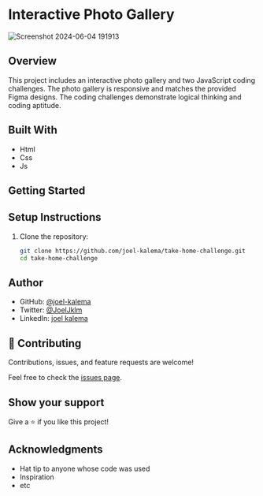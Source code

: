 # Interactive Photo Gallery

![Screenshot 2024-06-04 191913](https://github.com/joel-kalema/Portfolio/assets/57408419/c888f5a1-c9bf-4296-99ee-2eef3ed825c9)

## Overview
This project includes an interactive photo gallery and two JavaScript coding challenges. The photo gallery is responsive and matches the provided Figma designs. The coding challenges demonstrate logical thinking and coding aptitude.

## Built With

- Html
- Css
- Js

## Getting Started

## Setup Instructions
1. Clone the repository:
   ```sh
   git clone https://github.com/joel-kalema/take-home-challenge.git
   cd take-home-challenge

## Author

- GitHub: [@joel-kalema](https://github.com/joel-kalema)
- Twitter: [@JoelJklm](https://twitter.com/JoelJklm)
- LinkedIn: [joel kalema](https://www.linkedin.com/in/joel-kalema-30518a230/)

## 🤝 Contributing

Contributions, issues, and feature requests are welcome!

Feel free to check the [issues page](https://github.com/joel-kalema/take-home-challenge/issues).

## Show your support

Give a ⭐️ if you like this project!

## Acknowledgments

- Hat tip to anyone whose code was used
- Inspiration
- etc
